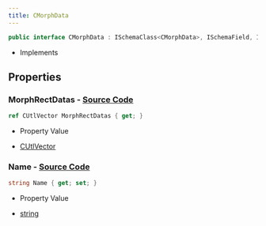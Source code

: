 ```yaml
---
title: CMorphData
---
```


```csharp
public interface CMorphData : ISchemaClass<CMorphData>, ISchemaField, ISchemaClass, INativeHandle
```

- Implements

## Properties

### **MorphRectDatas** - [Source Code](https://github.com/swiftly-solution/swiftlys2/blob/main/managed/src/SwiftlyS2.Generated/Schemas/Interfaces/CMorphData.cs#L19)

```csharp
ref CUtlVector MorphRectDatas { get; }
```

- Property Value

- [CUtlVector](/docs/api/)

### **Name** - [Source Code](https://github.com/swiftly-solution/swiftlys2/blob/main/managed/src/SwiftlyS2.Generated/Schemas/Interfaces/CMorphData.cs#L16)

```csharp
string Name { get; set; }
```

- Property Value

- [string](https://learn.microsoft.com/dotnet/api/system.string)

